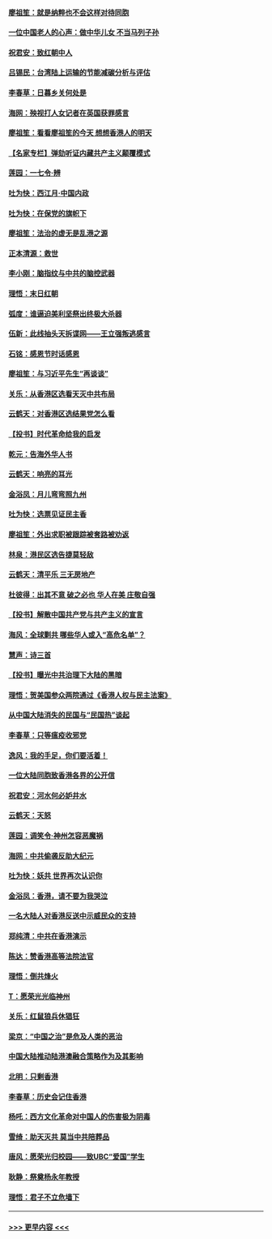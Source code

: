 #### [廖祖笙：就是纳粹也不会这样对待同胞](../pages/nsc993/n11697658.md?t=12040744) 
#### [一位中国老人的心声：做中华儿女 不当马列子孙](../pages/nsc993/n11697525.md?t=12040744) 
#### [祝君安：致红朝中人](../pages/nsc993/n11697518.md?t=12040744) 
#### [吕锡民：台湾陆上运输的节能减碳分析与评估](../pages/nsc993/n11694983.md?t=12040744) 
#### [李春草：日暮乡关何处是](../pages/nsc993/n11694805.md?t=12040744) 
#### [海网：殃视打人女记者在英国获罪感言](../pages/nsc993/n11693832.md?t=12040744) 
#### [廖祖笙：看看廖祖笙的今天 想想香港人的明天](../pages/nsc993/n11693707.md?t=12040744) 
#### [【名家专栏】弹劾听证内藏共产主义颠覆模式](../pages/nsc993/n11693563.md?t=12040744) 
#### [莲园：一七令‧辨](../pages/nsc993/n11692558.md?t=12040744) 
#### [吐为快：西江月·中国内政](../pages/nsc993/n11692071.md?t=12040744) 
#### [吐为快：在保党的旗帜下](../pages/nsc993/n11691188.md?t=12040744) 
#### [廖祖笙：法治的虚无是乱港之源](../pages/nsc993/n11690605.md?t=12040744) 
#### [正本清源：救世](../pages/nsc993/n11689134.md?t=12040744) 
#### [李小刚：脑指纹与中共的脑控武器](../pages/nsc993/n11688900.md?t=12040744) 
#### [理悟：末日红朝](../pages/nsc993/n11688829.md?t=12040744) 
#### [弧度：谁逼迫美利坚祭出终极大杀器](../pages/nsc993/n11688735.md?t=12040744) 
#### [伍新：此线抽头天拆谍网——王立强叛逃感言](../pages/nsc993/n11687981.md?t=12040744) 
#### [石铭：感恩节时话感恩](../pages/nsc993/n11687568.md?t=12040744) 
#### [廖祖笙：与习近平先生“再谈谈”](../pages/nsc993/n11687005.md?t=12040744) 
#### [关乐：从香港区选看天灭中共布局](../pages/nsc993/n11686647.md?t=12040744) 
#### [云鹤天：对香港区选结果党怎么看](../pages/nsc993/n11686216.md?t=12040744) 
#### [【投书】时代革命给我的启发](../pages/nsc993/n11684287.md?t=12040744) 
#### [乾元：告海外华人书](../pages/nsc993/n11684044.md?t=12040744) 
#### [云鹤天：响亮的耳光](../pages/nsc993/n11684254.md?t=12040744) 
#### [金浴凤：月儿弯弯照九州](../pages/nsc993/n11684231.md?t=12040744) 
#### [吐为快：选票见证民主香](../pages/nsc993/n11684206.md?t=12040744) 
#### [廖祖笙：外出求职被跟踪被套路被劝返](../pages/nsc993/n11683874.md?t=12040744) 
#### [林泉：港民区选告捷莫轻敌](../pages/nsc993/n11683930.md?t=12040744) 
#### [云鹤天：清平乐 三无房地产](../pages/nsc993/n11681521.md?t=12040744) 
#### [杜彼得：出其不意 破之必也 华人在美 庄敬自强](../pages/nsc993/n11679554.md?t=12040744) 
#### [【投书】解散中国共产党与共产主义的宣言](../pages/nsc993/n11679177.md?t=12040744) 
#### [海风：全球剿共 哪些华人或入“高危名单”？](../pages/nsc993/n11678617.md?t=12040744) 
#### [慧声：诗三首](../pages/nsc993/n11678848.md?t=12040744) 
#### [【投书】曝光中共治理下大陆的黑暗](../pages/nsc993/n11678674.md?t=12040744) 
#### [理悟：贺美国参众两院通过《香港人权与民主法案》](../pages/nsc993/n11678104.md?t=12040744) 
#### [从中国大陆消失的民国与“民国热”谈起](../pages/nsc993/n11678075.md?t=12040744) 
#### [李春草：只等瘟疫收邪党](../pages/nsc993/n11677308.md?t=12040744) 
#### [逸风：我的手足，你们要活着！](../pages/nsc993/n11676352.md?t=12040744) 
#### [一位大陆同胞致香港各界的公开信](../pages/nsc993/n11675761.md?t=12040744) 
#### [祝君安：河水何必妒井水](../pages/nsc993/n11675746.md?t=12040744) 
#### [云鹤天：天怒](../pages/nsc993/n11675718.md?t=12040744) 
#### [莲园：调笑令‧神州怎容恶魔祸](../pages/nsc993/n11675648.md?t=12040744) 
#### [海网：中共偷袭反助大纪元](../pages/nsc993/n11673515.md?t=12040744) 
#### [吐为快：妖共 世界再次认识你](../pages/nsc993/n11673506.md?t=12040744) 
#### [金浴凤：香港，请不要为我哭泣](../pages/nsc993/n11673248.md?t=12040744) 
#### [一名大陆人对香港反送中示威民众的支持](../pages/nsc993/n11672615.md?t=12040744) 
#### [郑纯清：中共在香港演示](../pages/nsc993/n11670539.md?t=12040744) 
#### [陈达：赞香港高等法院法官](../pages/nsc993/n11669542.md?t=12040744) 
#### [理悟：倒共烽火](../pages/nsc993/n11668844.md?t=12040744) 
#### [T：愿荣光光临神州](../pages/nsc993/n11668421.md?t=12040744) 
#### [关乐：红鼠狼兵休猖狂](../pages/nsc993/n11668378.md?t=12040744) 
#### [梁京：“中国之治”是危及人类的恶治](../pages/nsc993/n11668328.md?t=12040744) 
#### [中国大陆推动陆港澳融合策略作为及其影响](../pages/nsc993/n11668157.md?t=12040744) 
#### [北明：只剩香港](../pages/nsc993/n11668002.md?t=12040744) 
#### [李春草：历史会记住香港](../pages/nsc993/n11667927.md?t=12040744) 
#### [杨吒：西方文化革命对中国人的伤害极为阴毒](../pages/nsc993/n11664521.md?t=12040744) 
#### [雪绮：助天灭共 莫当中共陪葬品](../pages/nsc993/n11662650.md?t=12040744) 
#### [唐风：愿荣光归校园——致UBC“爱国”学生](../pages/nsc993/n11662194.md?t=12040744) 
#### [耿静：祭奠杨永年教授](../pages/nsc993/n11662514.md?t=12040744) 
#### [理悟：君子不立危墙下](../pages/nsc993/n11662172.md?t=12040744) 

----
#### [ >>> 更早内容 <<< ](../indexes/nsc993-earlier.md)
